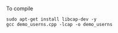 To compile

```shell
sudo apt-get install libcap-dev -y
gcc demo_userns.cpp -lcap -o demo_userns
```